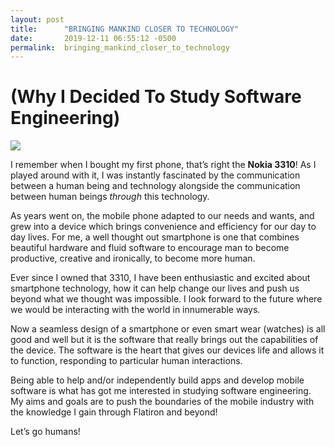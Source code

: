 ```yaml
---
layout: post
title:      "BRINGING MANKIND CLOSER TO TECHNOLOGY"
date:       2019-12-11 06:55:12 -0500
permalink:  bringing_mankind_closer_to_technology
---
```


# (Why I Decided To Study Software Engineering)

 
 ![](https://img.global.news.samsung.com/global/wp-content/uploads/2019/04/Samsung-Galaxy-S10-5G_main.jpg)
 
 
I remember when I bought my first phone, that’s right the **Nokia 3310**! As I played around with it, I was instantly fascinated by the communication between a human being and technology alongside the communication between human beings *through* this technology.

As years went on, the mobile phone adapted to our needs and wants, and grew into a device which brings convenience and efficiency for our day to day lives. For me, a well thought out smartphone is one that combines beautiful hardware and fluid software to encourage man to become productive, creative and ironically, to become more human.

Ever since I owned that 3310, I have been enthusiastic and excited about smartphone technology, how it can help change our lives and push us beyond what we thought was impossible. I look forward to the future where we would be interacting with the world in innumerable ways.

Now a seamless design of a smartphone or even smart wear (watches) is all good and well but it is the software that really brings out the capabilities of the device. The software is the heart that gives our devices life and allows it to function, responding to particular human interactions.

Being able to help and/or independently build apps and develop mobile software is what has got me interested in studying software engineering. My aims and goals are to push the boundaries of the mobile industry with the knowledge I gain through Flatiron and beyond!

Let’s go humans!

